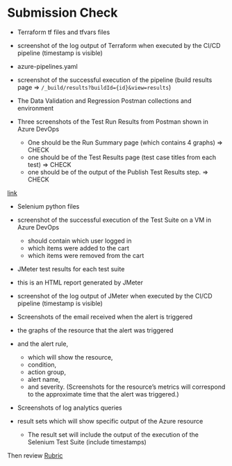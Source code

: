 # Submission Check

- Terraform tf files and tfvars files
- screenshot of the log output of Terraform when executed by the CI/CD pipeline (timestamp is visible)

- azure-pipelines.yaml
- screenshot of the successful execution of the pipeline (build results page => `/_build/results?buildId={id}&view=results`)

- The Data Validation and Regression Postman collections and environment
- Three screenshots of the Test Run Results from Postman shown in Azure DevOps
  - One should be the Run Summary page (which contains 4 graphs)                         => CHECK
  - one should be of the Test Results page (test case titles from each test)             => CHECK
  - one should be of the output of the Publish Test Results step.                        => CHECK

[link](https://medium.com/@ganeshsirsi/how-to-configure-postman-newman-api-tests-in-azure-devops-or-tfs-and-publish-html-results-caf60a25c8b9)

- Selenium python files
- screenshot of the successful execution of the Test Suite on a VM in Azure DevOps
  - should contain which user logged in
  - which items were added to the cart
  - which items were removed from the cart

-  JMeter test results for each test suite
  - this is an HTML report generated by JMeter
- screenshot of the log output of JMeter when executed by the CI/CD pipeline (timestamp is visible)

- Screenshots of the email received when the alert is triggered
- the graphs of the resource that the alert was triggered
- and the alert rule, 
  - which will show the resource, 
  - condition, 
  - action group, 
  - alert name, 
  - and severity.
(Screenshots for the resource’s metrics will correspond to the approximate time that the alert was triggered.)

- Screenshots of log analytics queries
- result sets which will show specific output of the Azure resource
  - The result set will include the output of the execution of the Selenium Test Suite (include timestamps)

Then review [Rubric](https://review.udacity.com/#!/rubrics/2820/view)